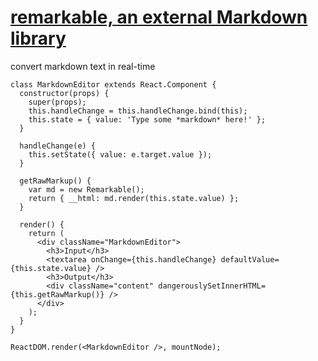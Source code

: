 # [remarkable, an external Markdown library](https://facebook.github.io/react/)

convert markdown text in real-time

```javascriptx
class MarkdownEditor extends React.Component {
  constructor(props) {
    super(props);
    this.handleChange = this.handleChange.bind(this);
    this.state = { value: 'Type some *markdown* here!' };
  }

  handleChange(e) {
    this.setState({ value: e.target.value });
  }

  getRawMarkup() {
    var md = new Remarkable();
    return { __html: md.render(this.state.value) };
  }

  render() {
    return (
      <div className="MarkdownEditor">
        <h3>Input</h3>
        <textarea onChange={this.handleChange} defaultValue={this.state.value} />
        <h3>Output</h3>
        <div className="content" dangerouslySetInnerHTML={this.getRawMarkup()} />
      </div>
    );
  }
}

ReactDOM.render(<MarkdownEditor />, mountNode);
```
